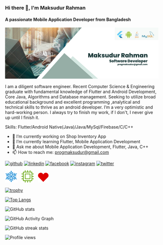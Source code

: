 ### Hi there 👋, I'm Maksudur Rahman
#### A passionate Mobile Application Developer from Bangladesh
![A passionate Mobile Application Developer from Bangladesh](https://github.com/progmaksudur/progmaksudur/blob/main/Maksudur%20Rahman.png?raw=true)

I am a diligent software engineer. Recent Computer Science & Engineering graduate with fundamental
knowledge of Flutter and Android Development, Core Java, Algorithms and Database management.
Seeking to utilize broad educational background and excellent programming ,analytical and technical
skills to thrive as an android developer. I’m a very optimistic and hard-working person. I always try to
finish my work, if I don't, I never give up until I finish it.

Skills: Flutter/Android Native(Java)/Java/MySql/Firebase/C/C++

- 🔭 I’m currently working on Shop Inventory App 
- 🌱 I’m currently learning Flutter, Mobile Application Development 
- 💬 Ask me about Mobile Application Development, Flutter, Java, C++ 
- 📫 How to reach me: progmaksudur@gmail.com 


[<img src='https://cdn.jsdelivr.net/npm/simple-icons@3.0.1/icons/github.svg' alt='github' height='40'>](https://github.com/progmaksudur)  [<img src='https://cdn.jsdelivr.net/npm/simple-icons@3.0.1/icons/linkedin.svg' alt='linkedin' height='40'>](https://www.linkedin.com/in/maksudur-rahman-98b658219/)  [<img src='https://cdn.jsdelivr.net/npm/simple-icons@3.0.1/icons/facebook.svg' alt='facebook' height='40'>](https://www.facebook.com/maksudurrahman.riday.5)  [<img src='https://cdn.jsdelivr.net/npm/simple-icons@3.0.1/icons/instagram.svg' alt='instagram' height='40'>](https://www.instagram.com/maksudurrahmanriday/)  [<img src='https://cdn.jsdelivr.net/npm/simple-icons@3.0.1/icons/twitter.svg' alt='twitter' height='40'>](https://twitter.com/progMaksudur)  

<a href='https://archiveprogram.github.com/'><img src='https://raw.githubusercontent.com/acervenky/animated-github-badges/master/assets/acbadge.gif' width='40' height='40'></a> <a href='https://docs.github.com/en/developers'><img src='https://raw.githubusercontent.com/acervenky/animated-github-badges/master/assets/devbadge.gif' width='40' height='40'></a> <a href='https://docs.github.com/en/github/supporting-the-open-source-community-with-github-sponsors'><img src='https://raw.githubusercontent.com/acervenky/animated-github-badges/master/assets/sponsorbadge.gif' width='35' height='35'></a> 

[![trophy](https://github-profile-trophy.vercel.app/?username=progmaksudur)](https://github.com/ryo-ma/github-profile-trophy)

[![Top Langs](https://github-readme-stats.vercel.app/api/top-langs/?username=progmaksudur)](https://github.com/anuraghazra/github-readme-stats)

![GitHub stats](https://github-readme-stats.vercel.app/api?username=progmaksudur&show_icons=true)  

![GitHub Activity Graph](https://activity-graph.herokuapp.com/graph?username=progmaksudur)  

![GitHub streak stats](https://github-readme-streak-stats.herokuapp.com/?user=progmaksudur)  

![Profile views](https://gpvc.arturio.dev/progmaksudur)  
